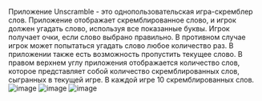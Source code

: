 Приложение Unscramble - это однопользовательская игра-скремблер слов. Приложение отображает скремблированное слово, и игрок должен угадать слово, используя все показанные буквы. Игрок получает очки, если слово выбрано правильно. В противном случае игрок может попытаться угадать слово любое количество раз. В приложении также есть возможность пропустить текущее слово. В правом верхнем углу приложения отображается количество слов, которое представляет собой количество скремблированных слов, сыгранных в текущей игре. В каждой игре 10 скремблированных слов.
![image](https://github.com/gipnozhard/UnscrambleCompose/assets/71705375/0818698a-2b9e-49b5-9450-4dfcc7da1875)
![image](https://github.com/gipnozhard/UnscrambleCompose/assets/71705375/4299b9dd-37db-4e31-a7c1-b7d27f6c759c)
![image](https://github.com/gipnozhard/UnscrambleCompose/assets/71705375/03a5eacd-c783-4976-a744-cdb7b53c7d14)
